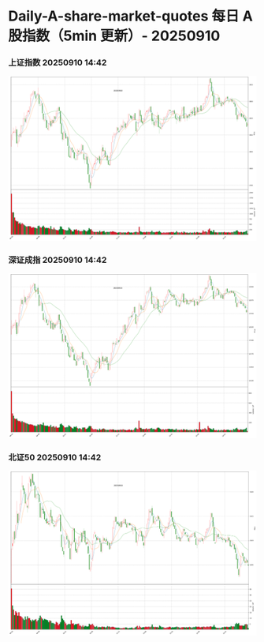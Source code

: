 
# Daily-A-share-market-quotes 每日 A 股指数（5min 更新）- 20250910

### 上证指数 20250910 14:42
![](./fig/2025/9/20250910-sh000001.png)

### 深证成指 20250910 14:42
![](./fig/2025/9/20250910-sz399001.png)

### 北证50 20250910 14:42
![](./fig/2025/9/20250910-bj899050.png)

